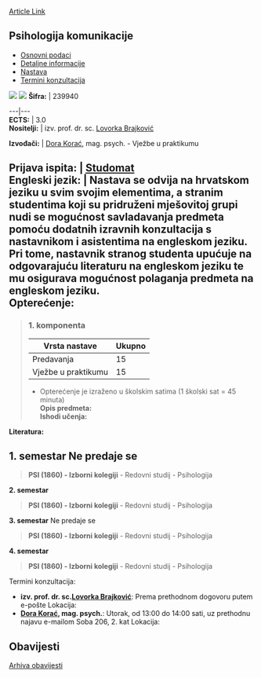 [Article Link](https://www.fhs.hr/predmet/psikom_a)

## Psihologija komunikacije
  * [Osnovni podaci](https://www.fhs.hr/predmet/psikom_a#v1id-904861_929928_1_0 "Osnovni podaci")
  * [Detaljne informacije](https://www.fhs.hr/predmet/psikom_a#v1id-904861_929928_1_1 "Detaljne informacije")
  * [Nastava](https://www.fhs.hr/predmet/psikom_a#v1id-904861_929928_1_2 "Nastava")
  * [Termini konzultacija](https://www.fhs.hr/predmet/psikom_a#v1id-904861_929928_1_3 "Termini konzultacija")


[![](https://www.fhs.hr/img/flags/gif/hr.gif)](https://www.fhs.hr/predmet/psikom_a) [![](https://www.fhs.hr/img/flags/gif/gb.gif)](https://www.fhs.hr/en/course/poc_g)
**Šifra:** |  239940  
  
---|---  
**ECTS:** |  3.0   
**Nositelji:** |  izv. prof. dr. sc. [Lovorka Brajković](https://www.fhs.hr/djelatnik/lovorka.brajkovic)   
  
**Izvođači:** |  [Dora Korać](https://www.fhs.hr/djelatnik/dora.korac), mag. psych. - Vježbe u praktikumu  
  
**Prijava ispita:** |  [Studomat](http://www.isvu.hr/studomat)  
**Engleski jezik:** |  Nastava se odvija na hrvatskom jeziku u svim svojim elementima, a stranim studentima koji su pridruženi mješovitoj grupi nudi se mogućnost savladavanja predmeta pomoću dodatnih izravnih konzultacija s nastavnikom i asistentima na engleskom jeziku. Pri tome, nastavnik stranog studenta upućuje na odgovarajuću literaturu na engleskom jeziku te mu osigurava mogućnost polaganja predmeta na engleskom jeziku.   
**Opterećenje:**  
---  
> ### 1. komponenta
> | Vrsta nastave | Ukupno  
> ---|---  
> Predavanja | 15  
> Vježbe u praktikumu | 15  
> * Opterećenje je izraženo u školskim satima (1 školski sat = 45 minuta)   
**Opis predmeta:**  
> **Ishodi učenja:**  

  
**Literatura:**  

  
**1. semestar** Ne predaje se  
---  
> **PSI (1860) - Izborni kolegiji** - Redovni studij - Psihologija  
>   
  
**2. semestar**  
> **PSI (1860) - Izborni kolegiji** - Redovni studij - Psihologija  
>   
  
**3. semestar** Ne predaje se  
> **PSI (1860) - Izborni kolegiji** - Redovni studij - Psihologija  
>   
  
**4. semestar**  
> **PSI (1860) - Izborni kolegiji** - Redovni studij - Psihologija  
>   
Termini konzultacija: 
  * **izv. prof. dr. sc.[Lovorka Brajković](https://www.fhs.hr/djelatnik/lovorka.brajkovic)**: 
Prema prethodnom dogovoru putem e-pošte
Lokacija: 
  * **[Dora Korać](https://www.fhs.hr/djelatnik/dora.korac), mag. psych.**: 
Utorak, od 13:00 do 14:00 sati, uz prethodnu najavu e-mailom
Soba 206, 2. kat
Lokacija: 


## Obavijesti
[Arhiva obavijesti](https://www.fhs.hr/predmet/psikom_a?@=21izh#news_122207 "Arhiva obavijesti")
